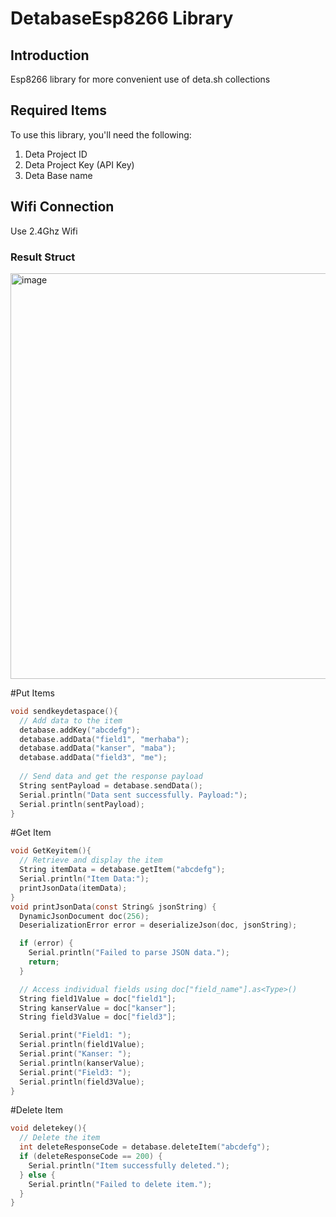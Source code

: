 # DetabaseEsp8266 Library

## Introduction
Esp8266 library for more convenient use of deta.sh collections

## Required Items
To use this library, you'll need the following:

1. Deta Project ID
2. Deta Project Key (API Key)
3. Deta Base name

## Wifi Connection
Use 2.4Ghz Wifi

### Result Struct
<img width="649" alt="image" src="https://github.com/HamzaYslmn/detaBaseArduinoESP8266/assets/78810304/1a4f9684-7c15-4a64-9853-c701b0a2f87b">

#Put Items
```c
void sendkeydetaspace(){
  // Add data to the item
  detabase.addKey("abcdefg");
  detabase.addData("field1", "merhaba");
  detabase.addData("kanser", "maba");
  detabase.addData("field3", "me");
  
  // Send data and get the response payload
  String sentPayload = detabase.sendData();
  Serial.println("Data sent successfully. Payload:");
  Serial.println(sentPayload);
}
```
#Get Item
```c
void GetKeyitem(){
  // Retrieve and display the item
  String itemData = detabase.getItem("abcdefg");
  Serial.println("Item Data:");
  printJsonData(itemData);
}
void printJsonData(const String& jsonString) {
  DynamicJsonDocument doc(256);
  DeserializationError error = deserializeJson(doc, jsonString);

  if (error) {
    Serial.println("Failed to parse JSON data.");
    return;
  }

  // Access individual fields using doc["field_name"].as<Type>()
  String field1Value = doc["field1"];
  String kanserValue = doc["kanser"];
  String field3Value = doc["field3"];

  Serial.print("Field1: ");
  Serial.println(field1Value);
  Serial.print("Kanser: ");
  Serial.println(kanserValue);
  Serial.print("Field3: ");
  Serial.println(field3Value);
}
```
#Delete Item
```c
void deletekey(){
  // Delete the item
  int deleteResponseCode = detabase.deleteItem("abcdefg");
  if (deleteResponseCode == 200) {
    Serial.println("Item successfully deleted.");
  } else {
    Serial.println("Failed to delete item.");
  }
}
```
